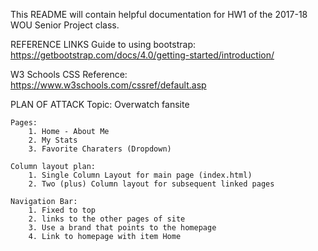 This README will contain helpful documentation for HW1 of the 2017-18 WOU
Senior Project class.

REFERENCE LINKS
Guide to using bootstrap: 
https://getbootstrap.com/docs/4.0/getting-started/introduction/

W3 Schools CSS Reference:
https://www.w3schools.com/cssref/default.asp

PLAN OF ATTACK
    Topic: Overwatch fansite

    Pages:
        1. Home - About Me
        2. My Stats
        3. Favorite Charaters (Dropdown)

    Column layout plan:
        1. Single Column Layout for main page (index.html)
        2. Two (plus) Column layout for subsequent linked pages

    Navigation Bar:
        1. Fixed to top
        2. links to the other pages of site
        3. Use a brand that points to the homepage
        4. Link to homepage with item Home
